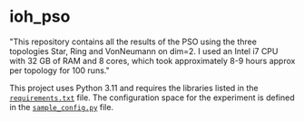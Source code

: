# ioh_pso
"This repository contains all the results of the PSO using the three topologies Star, Ring and VonNeumann on dim=2. I used an Intel i7 CPU with 32 GB of RAM and 8 cores, which took approximately 8-9 hours approx per topology for 100 runs."

This project uses Python 3.11 and requires the libraries listed in the [`requirements.txt`](./requirements.txt) file. The configuration space for the experiment is defined in the [`sample_config.py`](./sample_config.py) file.

